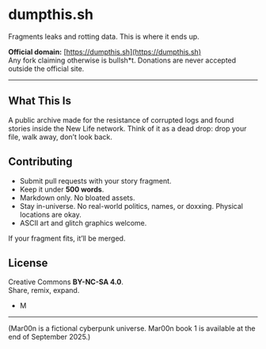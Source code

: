 # dumpthis.sh

Fragments leaks and rotting data. This is where it ends up.

**Official domain:** [https://dumpthis.sh](https://dumpthis.sh)  
Any fork claiming otherwise is bullsh*t. Donations are never accepted outside the official site.

---

## What This Is
A public archive made for the resistance of corrupted logs and found stories inside the New Life network. Think of it as a dead drop: drop your file, walk away, don’t look back.

## Contributing
- Submit pull requests with your story fragment.  
- Keep it under **500 words**.  
- Markdown only. No bloated assets.  
- Stay in-universe. No real-world politics, names, or doxxing. Physical locations are okay.
- ASCII art and glitch graphics welcome.  

If your fragment fits, it’ll be merged.

## License
Creative Commons **BY-NC-SA 4.0**.  
Share, remix, expand.

- M
---

(Mar00n is a fictional cyberpunk universe. Mar00n book 1 is available at the end of September 2025.)
